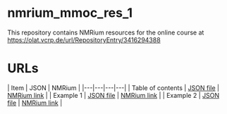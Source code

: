 # nmrium_mmoc_res_1

This repository contains NMRium resources for the online course at https://olat.vcrp.de/url/RepositoryEntry/3416294388

# URLs

| Item | JSON | NMRium |
|---|---|---|---|
| Table of contents | [JSON file](https://jliermann.github.io/nmrium_mmoc_res_1/toc.json) | [NMRium link](https://www.nmrium.org/nmrium#?json=https://jliermann.github.io/nmrium_mmoc_res_1/toc.json) |
| Example 1 | [JSON file](https://jliermann.github.io/nmrium_mmoc_res_1/example1/example1.json) | [NMRium link](https://www.nmrium.org/nmrium#?json=https://jliermann.github.io/nmrium_mmoc_res_1/example1/example1.json) |
| Example 2 | [JSON file](https://jliermann.github.io/nmrium_mmoc_res_1/example2/example2.json) | [NMRium link](https://www.nmrium.org/nmrium#?json=https://jliermann.github.io/nmrium_mmoc_res_1/example2/example2.json) |